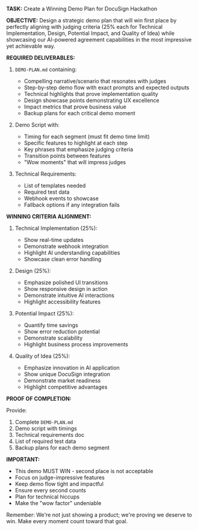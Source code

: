 **TASK:** Create a Winning Demo Plan for DocuSign Hackathon

**OBJECTIVE:** Design a strategic demo plan that will win first place by perfectly aligning with judging criteria (25% each for Technical Implementation, Design, Potential Impact, and Quality of Idea) while showcasing our AI-powered agreement capabilities in the most impressive yet achievable way.

**REQUIRED DELIVERABLES:**

1. `DEMO-PLAN.md` containing:
   - Compelling narrative/scenario that resonates with judges
   - Step-by-step demo flow with exact prompts and expected outputs
   - Technical highlights that prove implementation quality
   - Design showcase points demonstrating UX excellence
   - Impact metrics that prove business value
   - Backup plans for each critical demo moment

2. Demo Script with:
   - Timing for each segment (must fit demo time limit)
   - Specific features to highlight at each step
   - Key phrases that emphasize judging criteria
   - Transition points between features
   - "Wow moments" that will impress judges

3. Technical Requirements:
   - List of templates needed
   - Required test data
   - Webhook events to showcase
   - Fallback options if any integration fails

**WINNING CRITERIA ALIGNMENT:**

1. Technical Implementation (25%):
   - Show real-time updates
   - Demonstrate webhook integration
   - Highlight AI understanding capabilities
   - Showcase clean error handling

2. Design (25%):
   - Emphasize polished UI transitions
   - Show responsive design in action
   - Demonstrate intuitive AI interactions
   - Highlight accessibility features

3. Potential Impact (25%):
   - Quantify time savings
   - Show error reduction potential
   - Demonstrate scalability
   - Highlight business process improvements

4. Quality of Idea (25%):
   - Emphasize innovation in AI application
   - Show unique DocuSign integration
   - Demonstrate market readiness
   - Highlight competitive advantages

**PROOF OF COMPLETION:**

Provide:
1. Complete `DEMO-PLAN.md`
2. Demo script with timings
3. Technical requirements doc
4. List of required test data
5. Backup plans for each demo segment

**IMPORTANT:**
- This demo MUST WIN - second place is not acceptable
- Focus on judge-impressive features
- Keep demo flow tight and impactful
- Ensure every second counts
- Plan for technical hiccups
- Make the "wow factor" undeniable

Remember: We're not just showing a product; we're proving we deserve to win. Make every moment count toward that goal. 